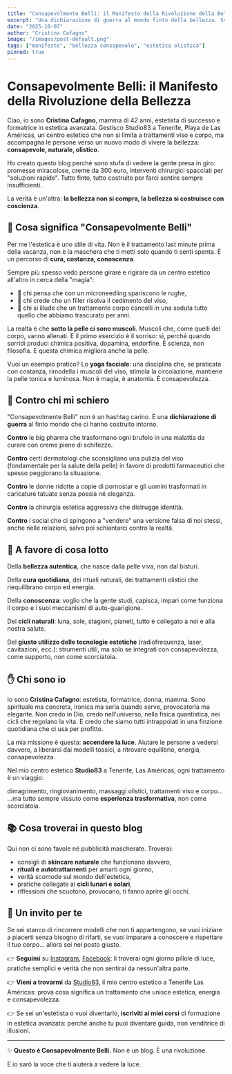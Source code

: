 ```yaml
---
title: "Consapevolmente Belli: il Manifesto della Rivoluzione della Bellezza"
excerpt: "Una dichiarazione di guerra al mondo finto della bellezza. Scopri il nuovo manifesto per una bellezza consapevole, naturale e olistica."
date: "2025-10-07"
author: "Cristina Cafagno"
image: "/images/post-default.png"
tags: ["manifesto", "bellezza consapevole", "estetica olistica"]
pinned: true
---
```


# Consapevolmente Belli: il Manifesto della Rivoluzione della Bellezza

Ciao, io sono **Cristina Cafagno**, mamma di 42 anni, estetista di successo e formatrice in estetica avanzata. Gestisco Studio83 a Tenerife, Playa de Las Américas, un centro estetico che non si limita a trattamenti viso e corpo, ma accompagna le persone verso un nuovo modo di vivere la bellezza: **consapevole, naturale, olistico**.

Ho creato questo blog perché sono stufa di vedere la gente presa in giro: promesse miracolose, creme da 300 euro, interventi chirurgici spacciati per "soluzioni rapide". Tutto finto, tutto costruito per farci sentire sempre insufficienti.

La verità è un'altra: **la bellezza non si compra, la bellezza si costruisce con coscienza**.

## 🌱 Cosa significa "Consapevolmente Belli"

Per me l'estetica è uno stile di vita.
Non è il trattamento last minute prima della vacanza, non è la maschera che ti metti solo quando ti senti spenta.
È un percorso di **cura, costanza, conoscenza**.

Sempre più spesso vedo persone girare e rigirare da un centro estetico all'altro in cerca della "magia":
- 💉 chi pensa che con un microneedling spariscono le rughe,
- 💉 chi crede che un filler risolva il cedimento del viso,
- 💉 chi si illude che un trattamento corpo cancelli in una seduta tutto quello che abbiamo trascurato per anni.

La realtà è che **sotto la pelle ci sono muscoli**. Muscoli che, come quelli del corpo, vanno allenati.
E il primo esercizio è il sorriso: sì, perché quando sorridi produci chimica positiva, dopamina, endorfine. È scienza, non filosofia. E questa chimica migliora anche la pelle.

Vuoi un esempio pratico? Lo **yoga facciale**: una disciplina che, se praticata con costanza, rimodella i muscoli del viso, stimola la circolazione, mantiene la pelle tonica e luminosa.
Non è magia, è anatomia. È consapevolezza.

## 🚫 Contro chi mi schiero

"Consapevolmente Belli" non è un hashtag carino.
È una **dichiarazione di guerra** al finto mondo che ci hanno costruito intorno.

**Contro** le big pharma che trasformano ogni brufolo in una malattia da curare con creme piene di schifezze.

**Contro** certi dermatologi che sconsigliano una pulizia del viso (fondamentale per la salute della pelle) in favore di prodotti farmaceutici che spesso peggiorano la situazione.

**Contro** le donne ridotte a copie di pornostar e gli uomini trasformati in caricature tatuate senza poesia né eleganza.

**Contro** la chirurgia estetica aggressiva che distrugge identità.

**Contro** i social che ci spingono a "vendere" una versione falsa di noi stessi, anche nelle relazioni, salvo poi schiantarci contro la realtà.

## 💖 A favore di cosa lotto

Della **bellezza autentica**, che nasce dalla pelle viva, non dal bisturi.

Della **cura quotidiana**, dei rituali naturali, dei trattamenti olistici che riequilibrano corpo ed energia.

Della **conoscenza**: voglio che la gente studi, capisca, impari come funziona il corpo e i suoi meccanismi di auto-guarigione.

Dei **cicli naturali**: luna, sole, stagioni, pianeti, tutto è collegato a noi e alla nostra salute.

Del **giusto utilizzo delle tecnologie estetiche** (radiofrequenza, laser, cavitazioni, ecc.): strumenti utili, ma solo se integrati con consapevolezza, come supporto, non come scorciatoia.

## ✋ Chi sono io

Io sono **Cristina Cafagno**: estetista, formatrice, donna, mamma.
Sono spirituale ma concreta, ironica ma seria quando serve, provocatoria ma elegante.
Non credo in Dio, credo nell'universo, nella fisica quantistica, nei cicli che regolano la vita.
E credo che siamo tutti intrappolati in una finzione quotidiana che ci usa per profitto.

La mia missione è questa: **accendere la luce**.
Aiutare le persone a vedersi davvero, a liberarsi dai modelli tossici, a ritrovare equilibrio, energia, consapevolezza.

Nel mio centro estetico **Studio83** a Tenerife, Las Américas, ogni trattamento è un viaggio:

dimagrimento, ringiovanimento, massaggi olistici, trattamenti viso e corpo…
…ma tutto sempre vissuto come **esperienza trasformativa**, non come scorciatoia.

## 📚 Cosa troverai in questo blog

Qui non ci sono favole né pubblicità mascherate.
Troverai:

- consigli di **skincare naturale** che funzionano davvero,
- **rituali e autotrattamenti** per amarti ogni giorno,
- verità scomode sul mondo dell'estetica,
- pratiche collegate ai **cicli lunari e solari**,
- riflessioni che scuotono, provocano, ti fanno aprire gli occhi.

## 🌟 Un invito per te

Se sei stanco di rincorrere modelli che non ti appartengono, se vuoi iniziare a piacerti senza bisogno di rifarti, se vuoi imparare a conoscere e rispettare il tuo corpo… allora sei nel posto giusto.

👉 **Seguimi** su [Instagram](https://www.instagram.com/studio83_beautysolution/), [Facebook](https://www.facebook.com/studio83beautysolution): lì troverai ogni giorno pillole di luce, pratiche semplici e verità che non sentirai da nessun'altra parte.

👉 **Vieni a trovarmi** da [Studio83](https://studio83.es), il mio centro estetico a Tenerife Las Américas: prova cosa significa un trattamento che unisce estetica, energia e consapevolezza.

👉 Se sei un'estetista o vuoi diventarlo, **iscriviti ai miei corsi** di formazione in estetica avanzata: perché anche tu puoi diventare guida, non venditrice di illusioni.

---

✨ **Questo è Consapevolmente Belli.**
Non è un blog.
È una rivoluzione.

E io sarò la voce che ti aiuterà a vedere la luce.
